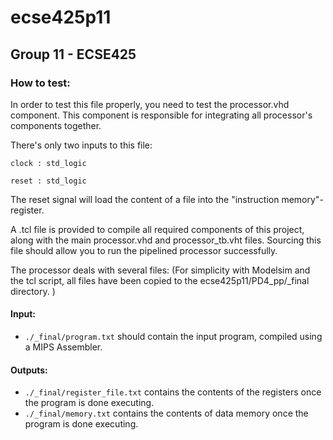 # ecse425p11
## Group 11 - ECSE425

### How to test:

In order to test this file properly, you need to test the processor.vhd component.
This component is responsible for integrating all processor's components together.

There's only two inputs to this file:

`clock : std_logic`

`reset : std_logic`

The reset signal will load the content of a file into the "instruction memory"-register.

A .tcl file is provided to compile all required components of this project, along with the main processor.vhd and processor_tb.vht files. Sourcing this file should allow you to run the pipelined processor successfully.

The processor deals with several files: (For simplicity with Modelsim and the tcl script, all files have been copied to the ecse425p11/PD4_pp/_final directory. )
#### Input:
* `./_final/program.txt` should contain the input program, compiled using a MIPS Assembler.

#### Outputs:
* `./_final/register_file.txt` contains the contents of the registers once the program is done executing.
* `./_final/memory.txt` contains the contents of data memory once the program is done executing.
